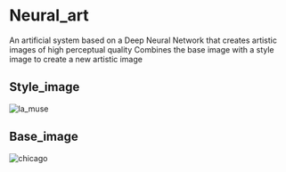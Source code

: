 # Neural_art
An artificial system based on a Deep Neural Network that creates artistic images of high perceptual quality
Combines the base image with a style image to create a new artistic image

## Style_image
![la_muse](https://cloud.githubusercontent.com/assets/10905673/26327807/5514f51a-3f5e-11e7-94c4-3e78ba010ae3.jpg)

## Base_image
![chicago](https://cloud.githubusercontent.com/assets/10905673/26327868/84e9fed4-3f5e-11e7-9a50-6fc0339582e2.jpg)






